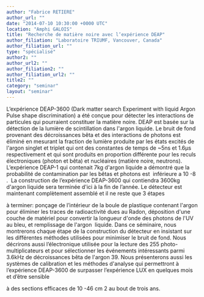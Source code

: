```yaml
---
author: "Fabrice RETIERE"
author_url: ""
date: "2014-07-10 10:30:00 +0000 UTC"
location: "Amphi GALOIS"
title: "Recherche de matière noire avec l’expérience DEAP"
author_filiation: "Laboratoire TRIUMF, Vancouver, Canada"
author_filiation_url: ""
type: "spécialisé"
author2: ""
author_url2: ""
author_filiation2: ""
author_filiation_url2: ""
title2: ""
category: "seminar" 
layout: "seminar"
---
```


L’expérience DEAP-3600 (Dark matter search Experiment with liquid Argon Pulse shape discrimination) a été conçue pour détecter les interactions de particules qui pourraient constituer la matière noire. DEAP est basée sur la détection de la lumière de scintillation dans l'argon liquide. Le bruit de fond provenant des décroissances bêta et des interactions de photons est éliminé en mesurant la fraction de lumière produite par les états excités de l'argon singlet et triplet qui ont des constantes de temps de ~5ns et 1.6μs respectivement et qui sont produits en proportion différente pour les reculs électroniques (photon et bêta) et nucléaires (matière noire, neutrons). L’expérience DEAP-1 qui contenait 7kg d'argon liquide a démontré que la probabilité de contamination par les bêtas et photons est  inférieure a 10
-8
.  La construction de l’expérience DEAP-3600 qui contiendra 3600kg d'argon liquide sera terminée d'ici à la fin de l’année. Le détecteur est maintenant complètement assemblé et il ne reste que 3 étapes 


à
 terminer: ponçage de l’intérieur de la boule de plastique contenant l'argon pour éliminer les traces de radioactivité dues au Radon, déposition d'une couche de matériel pour convertir la longueur d'onde des photons de l'UV au bleu, et remplissage de l'argon  liquide. Dans ce séminaire, nous montrerons chaque étape de la construction du détecteur en insistant sur les différentes méthodes utilisées pour minimiser le bruit de fond. Nous décrirons aussi l’électronique utilisée pour la lecture des 255 photo-multiplicateurs et pour sélectionner les événements intéressants parmi 3.6kHz de décroissances bêta de l'argon 39. Nous présenterons aussi les systèmes de calibration et les méthodes d'analyse qui permettront à l’expérience DEAP-3600 de surpasser l’expérience LUX en quelques mois et d’être sensible 


à
 des sections efficaces de 10
-46
 cm
2
 au bout de trois ans. 

